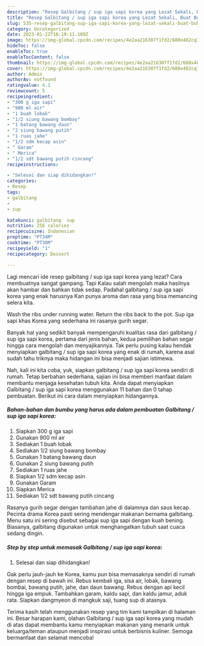 ```yaml
---
description: "Resep Galbitang / sup iga sapi korea yang Lezat Sekali, Buat Buka Puasa Lezat"
title: "Resep Galbitang / sup iga sapi korea yang Lezat Sekali, Buat Buka Puasa Lezat"
slug: 535-resep-galbitang-sup-iga-sapi-korea-yang-lezat-sekali-buat-buka-puasa-lezat
category: Uncategorized
date: 2023-01-22T16:19:11.109Z
image: https://img-global.cpcdn.com/recipes/4e2aa216307f1fd2/680x482cq70/galbitang-sup-iga-sapi-korea-foto-resep-utama.jpg
hideToc: false
enableToc: true
enableTocContent: false
thumbnail: https://img-global.cpcdn.com/recipes/4e2aa216307f1fd2/680x482cq70/galbitang-sup-iga-sapi-korea-foto-resep-utama.jpg
cover: https://img-global.cpcdn.com/recipes/4e2aa216307f1fd2/680x482cq70/galbitang-sup-iga-sapi-korea-foto-resep-utama.jpg
author: Admin
authorAv: notfound
ratingvalue: 4.1
reviewcount: 5
recipeingredient:
- "300 g iga sapi"
- "900 ml air"
- "1 buah lobak"
- "1/2 siung bawang bombay"
- "1 batang bawang daun"
- "2 siung bawang putih"
- "1 ruas jahe"
- "1/2 sdm kecap asin"
- " Garam"
- " Merica"
- "1/2 sdt bawang putih cincang"
recipeinstructions:

- "Selesai dan siap dihidangkan!"
categories:
- Resep
tags:
- galbitang
- 
- sup

katakunci: galbitang  sup 
nutrition: 256 calories
recipecuisine: Indonesian
preptime: "PT34M"
cooktime: "PT30M"
recipeyield: "1"
recipecategory: Dessert

---
```



Lagi mencari ide resep galbitang / sup iga sapi korea yang lezat? Cara membuatnya sangat gampang. Tapi Kalau salah mengolah maka hasilnya akan hambar dan bahkan tidak sedap. Padahal galbitang / sup iga sapi korea yang enak harusnya Kan punya aroma dan rasa yang bisa memancing selera kita.


Wash the ribs under running water. Return the ribs back to the pot. Sup iga sapi khas Korea yang sederhana ini rasanya gurih segar.

Banyak hal yang sedikit banyak mempengaruhi kualitas rasa dari galbitang / sup iga sapi korea, pertama dari jenis bahan, kedua pemilihan bahan segar hingga cara mengolah dan menyajikannya. Tak perlu pusing kalau hendak menyiapkan galbitang / sup iga sapi korea yang enak di rumah, karena asal sudah tahu triknya maka hidangan ini bisa menjadi sajian istimewa.


Nah, kali ini kita coba, yuk, siapkan galbitang / sup iga sapi korea sendiri di rumah. Tetap berbahan sederhana, sajian ini bisa memberi manfaat dalam membantu menjaga kesehatan tubuh kita. Anda dapat menyiapkan Galbitang / sup iga sapi korea menggunakan 11 bahan dan 0 tahap pembuatan. Berikut ini cara dalam menyiapkan hidangannya.

<!--inarticleads1-->

##### Bahan-bahan dan bumbu yang harus ada dalam pembuatan Galbitang / sup iga sapi korea:

1. Siapkan 300 g iga sapi
1. Gunakan 900 ml air
1. Sediakan 1 buah lobak
1. Sediakan 1/2 siung bawang bombay
1. Gunakan 1 batang bawang daun
1. Gunakan 2 siung bawang putih
1. Sediakan 1 ruas jahe
1. Siapkan 1/2 sdm kecap asin
1. Gunakan  Garam
1. Siapkan  Merica
1. Sediakan 1/2 sdt bawang putih cincang


Rasanya gurih segar dengan tambahan jahe di dalamnya dan saus kecap. Pecinta drama Korea pasti sering mendengar makanan bernama galbitang. Menu satu ini sering disebut sebagai sup iga sapi dengan kuah bening. Biasanya, galbitang digunakan untuk menghangatkan tubuh saat cuaca sedang dingin. 

<!--inarticleads2-->

##### Step by step untuk memasak Galbitang / sup iga sapi korea:


1. Selesai dan siap dihidangkan!

Gak perlu jauh-jauh ke Korea, kamu pun bisa memasaknya sendiri di rumah dengan resep di bawah ini. Rebus kembali iga, sisa air, lobak, bawang bombai, bawang putih, jahe, dan daun bawang. Rebus dengan api kecil hingga iga empuk. Tambahkan garam, kaldu sapi, dan kaldu jamur, aduk rata. Siapkan dangmyeon di mangkuk saji, tuang sup di atasnya. 

Terima kasih telah menggunakan resep yang tim kami tampilkan di halaman ini. Besar harapan kami, olahan Galbitang / sup iga sapi korea yang mudah di atas dapat membantu kamu menyiapkan makanan yang menarik untuk keluarga/teman ataupun menjadi inspirasi untuk berbisnis kuliner. Semoga bermanfaat dan selamat mencoba!
